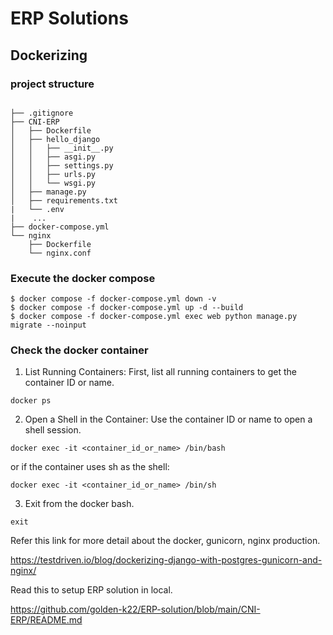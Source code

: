 # ERP Solutions

## Dockerizing

### project structure
```

├── .gitignore
├── CNI-ERP
│   ├── Dockerfile
│   ├── hello_django
│   │   ├── __init__.py
│   │   ├── asgi.py
│   │   ├── settings.py
│   │   ├── urls.py
│   │   └── wsgi.py
│   ├── manage.py
│   ├── requirements.txt
|   └── .env
|    ...
├── docker-compose.yml
└── nginx
    ├── Dockerfile
    └── nginx.conf
```
### Execute the docker compose
```
$ docker compose -f docker-compose.yml down -v
$ docker compose -f docker-compose.yml up -d --build
$ docker compose -f docker-compose.yml exec web python manage.py migrate --noinput
```

### Check the docker container 
1. List Running Containers: First, list all running containers to get the container ID or name.
```
docker ps
```
2. Open a Shell in the Container: Use the container ID or name to open a shell session.
```
docker exec -it <container_id_or_name> /bin/bash
```
or if the container uses sh as the shell:
```
docker exec -it <container_id_or_name> /bin/sh
```
3. Exit from the docker bash.
```
exit
```

Refer this link for more detail about the docker, gunicorn, nginx production.

https://testdriven.io/blog/dockerizing-django-with-postgres-gunicorn-and-nginx/

Read this to setup ERP solution in local.

https://github.com/golden-k22/ERP-solution/blob/main/CNI-ERP/README.md